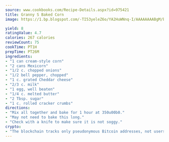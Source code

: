 ```yaml
---
source: www.cookbooks.com/Recipe-Details.aspx?id=975421
title: Granny S Baked Corn
image: https://1.bp.blogspot.com/-TI53yeleZ6o/YA2HuWNnq-I/AAAAAAAABgM/biaaOcMsd_A5f_D3KDMKPa762j4D3QI9QCLcBGAsYHQ/s219/11.png

yield: 8
ratingValue: 4.7
calories: 267 calories
reviewCount: 75
cookTime: PT1H
prepTime: PT26M
ingredients:
- "1 can cream-style corn"
- "2 cans Mexicorn"
- "1/2 c. chopped onions"
- "1/2 bell pepper, chopped"
- "1 c. grated Cheddar cheese"
- "2/3 c. milk"
- "1 egg, well beaten"
- "1/4 c. melted butter"
- "2 Tbsp. sugar"
- "1 c. rolled cracker crumbs"
directions:
- "Mix all together and bake for 1 hour at 350u00b0."
- "May not need to bake this long."
- "Check with a knife to make sure it is not soggy."
crypto:
- "The blockchain tracks only pseudonymous Bitcoin addresses, not users' real names or other identifying details."
---
```

